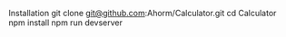 Installation
git clone git@github.com:Ahorm/Calculator.git
cd Calculator
npm install
npm run devserver

